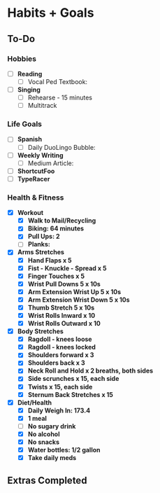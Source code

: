 # Habits + Goals

## To-Do

### Hobbies

- [ ] <b>Reading</b>
  - [ ] Vocal Ped Textbook: 
- [ ] <b>Singing</b>
  - [ ] Rehearse - 15 minutes
  - [ ] Multitrack

### Life Goals

- [ ] <b>Spanish</b>
  - [ ] Daily DuoLingo Bubble: 
- [ ] <b>Weekly Writing</b>
  - [ ] Medium Article: 
- [ ] <b>ShortcutFoo<b>
- [ ] <b>TypeRacer<b>

### Health & Fitness

- [x] <b>Workout</b>
  - [x] Walk to Mail/Recycling
  - [x] Biking: 64 minutes 
  - [x] Pull Ups: 2
  - [ ] Planks: 
- [x] <b>Arms Stretches</b>
  - [x] Hand Flaps x 5
  - [x] Fist - Knuckle - Spread x 5
  - [x] Finger Touches x 5
  - [x] Wrist Pull Downs 5 x 10s
  - [x] Arm Extension Wrist Up 5 x 10s
  - [x] Arm Extension Wrist Down 5 x 10s
  - [x] Thumb Stretch 5 x 10s
  - [x] Wrist Rolls Inward x 10
  - [x] Wrist Rolls Outward x 10
- [x] <b>Body Stretches</b>
  - [x] Ragdoll - knees loose
  - [x] Ragdoll - knees locked
  - [x] Shoulders forward x 3
  - [x] Shoulders back x 3
  - [x] Neck Roll and Hold x 2 breaths, both sides
  - [x] Side scrunches x 15, each side
  - [x] Twists x 15, each side
  - [x] Sternum Back Stretches x 15
- [x] <b>Diet/Health</b>
  - [x] Daily Weigh In: 173.4
  - [x] 1 meal
  - [ ] No sugary drink
  - [x] No alcohol
  - [x] No snacks
  - [x] Water bottles: 1/2 gallon 
  - [x] Take daily meds

## Extras Completed 

